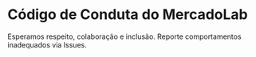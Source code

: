 # Código de Conduta do MercadoLab

Esperamos respeito, colaboração e inclusão. Reporte comportamentos inadequados via Issues.

